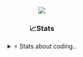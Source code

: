 <div align="center">
  
<p align="center">
  <img src="https://lanyard.cnrad.dev/api/1018290650602553364" />
</p>

### 📈Stats
<details>
    <summary> ⚡ Stats about coding.. </> </summary>
    <br/>

<!--START_SECTION:waka-->
![Code Time](http://img.shields.io/badge/Code%20Time-30%20hrs%2043%20mins-blue)

![Profile Views](http://img.shields.io/badge/Profile%20Views-15-blue)

**🐱 My GitHub Data** 

> 📦 1.1 MB Used in GitHub's Storage 
 > 
> 🏆 106 Contributions in the Year 2024
 > 
> 💼 Opted to Hire
 > 
> 📜 5 Public Repositories 
 > 
> 🔑 18 Private Repositories 
 > 
**I'm a Night 🦉** 

```text
🌞 Morning                26 commits          ██░░░░░░░░░░░░░░░░░░░░░░░   06.24 % 
🌆 Daytime                180 commits         ███████████░░░░░░░░░░░░░░   43.17 % 
🌃 Evening                169 commits         ██████████░░░░░░░░░░░░░░░   40.53 % 
🌙 Night                  42 commits          ███░░░░░░░░░░░░░░░░░░░░░░   10.07 % 
```
📅 **I'm Most Productive on Sunday** 

```text
Monday                   23 commits          █░░░░░░░░░░░░░░░░░░░░░░░░   05.52 % 
Tuesday                  45 commits          ███░░░░░░░░░░░░░░░░░░░░░░   10.79 % 
Wednesday                72 commits          ████░░░░░░░░░░░░░░░░░░░░░   17.27 % 
Thursday                 67 commits          ████░░░░░░░░░░░░░░░░░░░░░   16.07 % 
Friday                   50 commits          ███░░░░░░░░░░░░░░░░░░░░░░   11.99 % 
Saturday                 71 commits          ████░░░░░░░░░░░░░░░░░░░░░   17.03 % 
Sunday                   89 commits          █████░░░░░░░░░░░░░░░░░░░░   21.34 % 
```


📊 **This Week I Spent My Time On** 

```text
🕑︎ Time Zone: Europe/Berlin

💬 Programming Languages: 
Lua                      34 mins             ████████████████░░░░░░░░░   63.74 % 
Other                    19 mins             █████████░░░░░░░░░░░░░░░░   36.26 % 

🔥 Editors: 
VS Code                  54 mins             █████████████████████████   100.00 % 

🐱‍💻 Projects: 
[framework]              43 mins             ████████████████████░░░░░   80.22 % 
resources                10 mins             █████░░░░░░░░░░░░░░░░░░░░   19.78 % 

💻 Operating System: 
Windows                  54 mins             █████████████████████████   100.00 % 
```

**I Mostly Code in JavaScript** 

```text
JavaScript               8 repos             ██████████░░░░░░░░░░░░░░░   38.10 % 
Lua                      5 repos             ██████░░░░░░░░░░░░░░░░░░░   23.81 % 
Python                   3 repos             ████░░░░░░░░░░░░░░░░░░░░░   14.29 % 
TypeScript               2 repos             ██░░░░░░░░░░░░░░░░░░░░░░░   09.52 % 
HTML                     1 repo              █░░░░░░░░░░░░░░░░░░░░░░░░   04.76 % 
```




 Last Updated on 01/10/2024 13:27:18 UTC
<!--END_SECTION:waka-->
</details>
